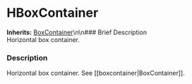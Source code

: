 #  HBoxContainer  
**Inherits:** [BoxContainer](class_boxcontainer)\\n\\n###  Brief Description  
Horizontal box container.
###  Description  
Horizontal box container. See [[boxcontainer|BoxContainer]].
